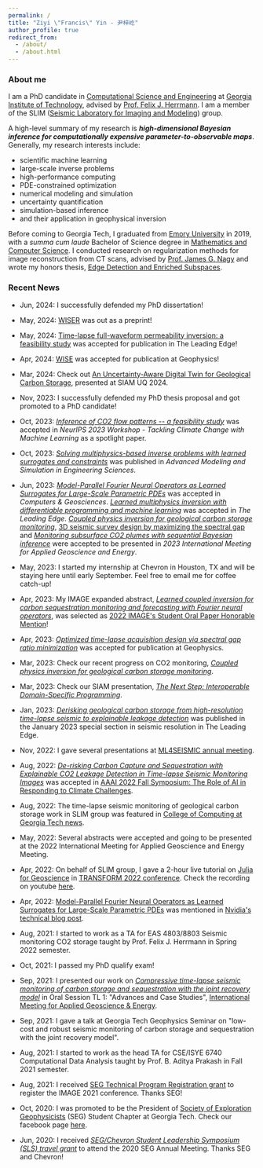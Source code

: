 ```yaml
---
permalink: /
title: "Ziyi \"Francis\" Yin - 尹梓屹"
author_profile: true
redirect_from: 
  - /about/
  - /about.html
---
```


### About me

I am a PhD candidate in [Computational Science and Engineering](https://cse.gatech.edu) at [Georgia Institute of Technology](https://www.gatech.edu), advised by [Prof. Felix J. Herrmann](https://cse.gatech.edu/people/felix-herrmann). I am a member of the SLIM ([Seismic Laboratory for Imaging and Modeling](https://slim.gatech.edu)) group.

A high-level summary of my research is ***high-dimensional Bayesian inference for computationally expensive parameter-to-observable maps***. Generally, my research interests include:

* scientific machine learning
* large-scale inverse problems
* high-performance computing
* PDE-constrained optimization
* numerical modeling and simulation
* uncertainty quantification
* simulation-based inference
* and their application in geophysical inversion

Before coming to Georgia Tech, I graduated from [Emory University](http://www.emory.edu/home/index.html) in 2019, with a *summa cum laude* Bachelor of Science degree in [Mathematics and Computer Science](https://www.math.emory.edu). I conducted research on regularization methods for image reconstruction from CT scans, advised by [Prof. James G. Nagy](http://www.math.emory.edu/~nagy/) and wrote my honors thesis, [Edge Detection and Enriched Subspaces](https://etd.library.emory.edu/concern/etds/7w62f916x).

### Recent News

* Jun, 2024: I successfully defended my PhD dissertation!

* May, 2024: [WISER](https://doi.org/10.48550/arXiv.2405.10327) was out as a preprint!

* May, 2024: [Time-lapse full-waveform permeability inversion: a feasibility study](https://doi.org/10.48550/arXiv.2403.04083) was accepted for publication in The Leading Edge!

* Apr, 2024: [WISE](https://doi.org/10.1190/geo2023-0744.1) was accepted for publication at Geophysics!

* Mar, 2024: Check out [An Uncertainty-Aware Digital Twin for Geological Carbon Storage](https://slim.gatech.edu/Publications/Public/Conferences/SIAMUQ/2024/digital-twin), presented at SIAM UQ 2024.

* Nov, 2023: I successfully defended my PhD thesis proposal and got promoted to a PhD candidate!

* Oct, 2023: [*Inference of CO2 flow patterns -- a feasibility study*](https://doi.org/10.48550/arXiv.2311.00290) was accepted in *NeurIPS 2023 Workshop - Tackling Climate Change with Machine Learning* as a spotlight paper.

* Oct, 2023: [*Solving multiphysics-based inverse problems with learned surrogates and constraints*](https://doi.org/10.1186/s40323-023-00252-0) was published in *Advanced Modeling and Simulation in Engineering Sciences*.

* Jun, 2023: [*Model-Parallel Fourier Neural Operators as Learned Surrogates for Large-Scale Parametric PDEs*](https://doi.org/10.1016/j.cageo.2023.105402) was accepted in *Computers & Geosciences*. [*Learned multiphysics inversion with differentiable programming and machine learning*](https://doi.org/10.1190/tle42070474.1) was accepted in *The Leading Edge*. [*Coupled physics inversion for geological carbon storage monitoring*](https://slimgroup.github.io/IMAGE2023/yin2023IMAGEend2end/abstract.html), [3D seismic survey design by maximizing the spectral gap](https://slimgroup.github.io/IMAGE2023/zhang2023IMAGEsg/abstract.html) and [*Monitoring subsurface CO2 plumes with sequential Bayesian inference*](https://slimgroup.github.io/IMAGE2023/SequentialBayes/abstract.html) were accepted to be presented in *2023 International Meeting for Applied Geoscience and Energy*.

* May, 2023: I started my internship at Chevron in Houston, TX and will be staying here until early September. Feel free to email me for coffee catch-up!

* Apr, 2023: My IMAGE expanded abstract, [*Learned coupled inversion for carbon sequestration monitoring and forecasting with Fourier neural operators*](https://doi.org/10.1190/image2022-3722848.1), was selected as [2022 IMAGE's Student Oral Paper Honorable Mention](https://ziyiyin97.github.io/files/awards/2023/2022_IMAGE_Letter.pdf)!

* Apr, 2023: [*Optimized time-lapse acquisition design via spectral gap ratio minimization*](https://slim.gatech.edu/Publications/Public/Submitted/2023/zhang2023otl/Spectral_Gap_Paper.html) was accepted for publication at Geophysics.

* Mar, 2023: Check our recent progress on CO2 monitoring, [*Coupled physics inversion for geological carbon storage monitoring*](https://slimgroup.github.io/IMAGE2023/yin2023IMAGEend2end/abstract.html).

* Mar, 2023: Check our SIAM presentation, [*The Next Step: Interoperable Domain-Specific Programming*](https://slim.gatech.edu/Publications/Public/Conferences/SIAMCSE/2023/herrmann2023SIAMCSEtns).

* Jan, 2023: [*Derisking geological carbon storage from high-resolution time-lapse seismic to explainable leakage detection*](https://doi.org/10.1190/tle42010069.1) was published in the January 2023 special section in seismic resolution in The Leading Edge.

* Nov, 2022: I gave several presentations at [ML4SEISMIC annual meeting](https://slim.gatech.edu/biblio/keyword/583).

* Aug, 2022: [*De-risking Carbon Capture and Sequestration with Explainable CO2 Leakage Detection in Time-lapse Seismic Monitoring Images*](https://slim.gatech.edu/Publications/Public/Conferences/AAAI/2022/erdinc2022AAAIdcc/erdinc2022AAAIdcc.pdf) was accepted in [AAAI 2022 Fall Symposium: The Role of AI in Responding to Climate Challenges](https://www.climatechange.ai/events/aaaifss2022).

* Aug, 2022: The time-lapse seismic monitoring of geological carbon storage work in SLIM group was featured in [College of Computing at Georgia Tech news](https://www.cc.gatech.edu/news/group-brings-seismic-imaging-climate-change-conversations-and-beyond).

* May, 2022: Several abstracts were accepted and going to be presented at the 2022 International Meeting for Applied Geoscience and Energy Meeting.

* Apr, 2022: On behalf of SLIM group, I gave a 2-hour live tutorial on [Julia for Geoscience](https://transform.softwareunderground.org/2022-julia-for-geoscience) in [TRANSFORM 2022 conference](https://transform.softwareunderground.org/overview). Check the recording on youtube [here](https://www.youtube.com/watch?v=HyWfp3NzIbg).

* Apr, 2022: [Model-Parallel Fourier Neural Operators as Learned Surrogates for Large-Scale Parametric PDEs](https://arxiv.org/pdf/2204.01205.pdf) was mentioned in [Nvidia's technical blog post](https://developer.nvidia.com/blog/accelerating-climate-change-mitigation-with-machine-learning-the-case-of-carbon-storage/?ncid=so-twit-573482&=&linkId=100000119404270#cid=dl13_so-twit_en-us).

* Aug, 2021: I started to work as a TA for EAS 4803/8803 Seismic monitoring CO2 storage taught by Prof. Felix J. Herrmann in Spring 2022 semester.

* Oct, 2021: I passed my PhD qualify exam!

* Sep, 2021: I presented our work on [*Compressive time-lapse seismic monitoring of carbon storage and sequestration with the joint recovery model*](https://slim.gatech.edu/Publications/Public/Conferences/SEG/2021/yin2021SEGcts/yin2021SEGcts.html) in Oral Session TL 1: "Advances and Case Studies", [International Meeting for Applied Geoscience & Energy](https://imageevent.org/2021).

* Sep, 2021: I gave a talk at Georgia Tech Geophysics Seminar on "low-cost and robust seismic monitoring of carbon storage and sequestration with the joint recovery model".

* Aug, 2021: I started to work as the head TA for CSE/ISYE 6740 Computational Data Analysis taught by Prof. B. Aditya Prakash in Fall 2021 semester.

* Aug, 2021: I received [SEG Technical Program Registration grant](https://seg.org/travelgrants) to register the IMAGE 2021 conference. Thanks SEG!

* Oct, 2020: I was promoted to be the President of [Society of Exploration Geophysicists](https://seg.org/Education/Student/Student-Chapters/Student-Chapter-Listing/Student-Chapter-Listing-Detail/scID/000000200393) (SEG) Student Chapter at Georgia Tech. Check our facebook page [here](https://www.facebook.com/SEGatGT).

* Jun, 2020: I received [*SEG/Chevron Student Leadership Symposium (SLS) travel grant*](https://seg.org/Education/Student/Student-Programs/Student-Leadership-Symposium) to attend the 2020 SEG Annual Meeting. Thanks SEG and Chevron!
